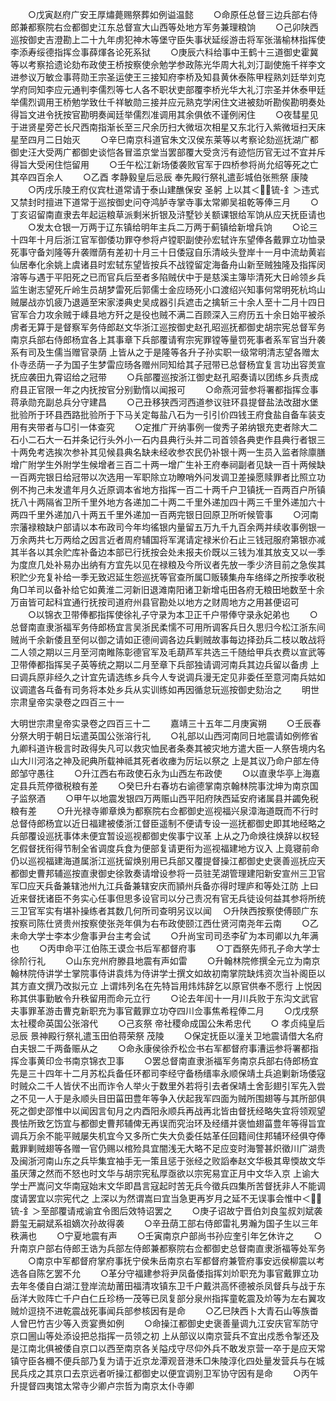 <!-- { "loadSidebar": true } -->
　　○戊寅赵府广安王厚熽薨赐祭葬如例谥温懿
　　○命原任总督三边兵部右侍郎兼都察院右佥都御史江东总督宣大山西等处地方军务兼理粮饷
　　○己卯陕西巡按御史吉澄勘上二十九年虏犯神木等堡守臣失事状延绥游击将军张湝榆林指挥使李添寿绥德指挥佥事薛煇各论死系狱
　　○庚辰六科给事中王鹤十三道御史霍冀等以考察拾遗论劾布政使王桥按察使佘勉学参政陈光华周大礼刘汀副使施千祥李文进参议万敏佥事蒋勋王宗圣运使王三接知府李桥及知县黄休泰陈甲程熟刘廷举刘克学府同知李应元通判李儒烈等七人各不职状吏部覆李桥光华大礼汀宗圣并休泰甲廷举儒烈调用王桥勉学致仕千祥敏勋三接并应元熟克学闲住文进被劾听勘俟勘明奏处得旨文进令抚按官勘明奏闻廷举儒烈准调用其余俱依不谨例闲住
　　○夜彗星见于进贤星旁芒长尺西南指渐长至三尺余历扫大微垣次相星又东北行入紫微垣扫天床星至四月二日始灭
　　○辛巳南京科道官朱文汉侯东莱等以考察论劾巡抚湖广都御史汪大受两广都御史谈恺各冒滥京堂当罢部覆大受贪污有迹恺历官无过不宜并斥得旨大受闲住恺留用
　　○壬午松江新场倭袭败官军于四桥参将尚允绍等死之亡其卒四百余人
　　○乙酉  孝静毅皇后忌辰  奉先殿行祭礼遣彭城伯张熊祭  康陵
　　○丙戌乐陵王府仪宾杜道常请于泰山建醮保安  圣躬  上以其＜锍-釒＞违式又禁封时擅进下道常于巡按御史问夺鸿胪寺掌寺事太常卿吴祖乾等俸三月
　　○丁亥诏留南直隶去年起运粮草派剩米折银及浒墅钞关额课银给军饷从应天抚臣请也
　　○发太仓银一万两于辽东镇给明年主兵二万两于蓟镇给新增兵饷
　　○论三十四年十月后浙江官军御倭功罪夺参将卢镗职副使孙宏轼许东望俸各戴罪立功恤录死事守备刘隆等升袭赠荫有差初十月三十日倭寇自乐清岐头登岸十一月中流劫黄岩仙居奉化余姚上虞诸县时宏轼东望皆按兵不战镗留定海备舟山新至贼独隆及指挥闵溶等与遇于平阳死之已而官兵后至者多陷贼伏中于是慈溪主簿毕清死大日岭领乡兵监生谢志望死斤岭生员胡梦雷死后郭儒士金应旸死小口渡绍兴知事何常明死杭坞山贼屡战亦饥疲乃退遁至宋家溇典史吴成器引兵遮击之擒斩三十余人至十二月十四日官军合力攻余贼于嵊县地方歼之是役也贼不满二百顾深入三府历五十余日始平被杀虏者无算于是督察军务侍郎赵文华浙江巡按御史赵孔昭巡抚都御史胡宗宪总督军务南京兵部右侍郎杨宜各上其事章下兵部覆请宥宗宪罪镗等量罚死事者系军官当升袭系有司及生儒当赠官录荫  上皆从之于是隆等各升子孙实职一级常明清志望各赠太仆寺丞荫一子为国子生梦雷应旸各赠州同知给其子冠带已总督杨宜复言功出容羙宣抚应袭田九霄诏给之冠带
　　○兵部覆巡按浙江御史赵孔昭奏请以团练乡兵责成府县正官限一年之内抚按官分别勤惰以闻报可
　　○命燕河营参将署都指挥佥事蒋承勋充副总兵分守建昌
　　○己丑移狭西河西道参议驻环县提督盐法改甜水堡批验所于环县西路批验所于下马关定每盐八石为一引引价四钱王府食盐自备车装支用有夹带者与□引一体查究
　　○定推广开纳事例一俊秀子弟纳银充吏者除大二石小二石大一石并条记行头外小一石内县典行头并二司首领各典吏作县典行者银三十两免考选挨次参补其见候县典名缺未经收参农民仍补银十两一生员入监者除廪膳增广附学生外附学生候增者三百二十两一增广生补王府奉祠副者见缺一百十两候缺一百两完银日给冠带以次选用一军职除立功瞭哨外问发调卫差操愿赎罪者比照立功例不拘己未发遣年月久近原调本省地方指挥一百二十两千户卫镇抚一百两百户所镇抚八十两隔省卫所千里外地方各递加二十两二千里外递加四十两三千里外递加六十两四千里外递加八十两五千里外递加一百两完银日回原卫所听候管事
　　○河南宗藩禄粮缺户部请以本布政司今年均徭银内量留五万九千九百余两并续收事例银一万余两共七万两给之因言近者周府辅国将军浘请定禄米价石止三钱冠服府第银亦减其半各以其余贮库补备边本部已行抚按会处未报夫价既以三钱为准其放支又以一季为度庶几处补易办出纳有方宜先以见在禄粮及今所议者先放一季少济目前之急俟其积贮少充复补给一季无致迟延生怨巡抚等官查所属□贩辏集舟车络绎之所按季收税角□羊司以备补给它如黄淮二河新旧退滩南阳诸卫新增屯田各府无粮田地数至十余万亩皆可起科宜通行抚按司道府州县官勘处以地方之财周地方之用甚便诏可
　　○以锦衣卫带俸都指挥使徐礼子守录为本卫正千户带俸守录永妃弟也
　　○总督南直隶浙福军务侍郎杨宜言吴浙民柔懦不可用所调客兵日久思归今松江浙东间贼尚千余新倭且至何以御之请如正德间调各边兵剿贼故事每边择劲兵二枝以敢战将二人领之期以三月至河南睢陈彰德官军及毛葫芦军共选三千随给甲兵衣费以宣武等卫带俸都指挥吴子英等统之期以二月至章下兵部独请调河南兵其边兵留以备虏  上曰调兵原非经久之计宜先请选练乡兵今人专说调兵漫无定见非委任至意河南兵姑如议调遣各乓备有司务将本处乡兵从实训练如再因循怠玩巡按御史劾治之
　　明世宗肃皇帝实录卷之四百三十一


大明世宗肃皇帝实录卷之四百三十二
　　嘉靖三十五年二月庚寅朔
　　○壬辰春分祭大明于朝日坛遣英国公张溶行礼
　　○礼部以山西河南同日地震请如例修省九卿科道许极言时政得失凡可以救灾恤民者条奏其被灾地方遣大臣一人祭告境内名山大川河洛之神及祀典所载神祗其死者收瘗为厉坛以祭之  上是其议乃命户部左侍郎邹守愚往
　　○升江西右布政使石永为山西左布政使
　　○以直隶华亭上海嘉定县兵荒停徵税粮有差
　　○癸巳升右春坊右谕德掌南京翰林院事沈坤为南京国子监祭酒
　　○甲午以地震发银四万两赈山西平阳府陕西延安府诸属县并蠲免税粮有差
　　○升光禄寺卿章焕为都察院右佥都御史巡视福兴泉漳海道既而不行时总督侍郎杨宜以近日福建被倭浙江督臣遥制不便请专设一巡抚都御史即其地经略之兵部覆设巡抚事体未便宜暂设巡视都御史俟事宁议革  上从之乃命焕往焕辞以权轻乞假督抚衔得节制全省调度兵食为便部复请更衔为巡视福建地方议入  上竟寝前命仍以巡视福建海道属浙江巡抚留焕别用已兵部又覆提督操江都御史史褒善巡抚应天都御史曹邦辅巡按直隶御史徐敦奏请增设参将一员驻芜湖管理建阳新安宣州三卫官军□应天兵备兼辖池州九江兵备兼辖安庆而頴州兵备亦得时理庐和等处江防  上曰近来督抚诸臣不务实心任事但思多设官司以分己责况有官无兵徒设何益其参将所统三卫官军实有堪补操练者其数几何所司查明另议以闻
　○升陕西按察使傅颐广东按察司陈仕贤贵州按察使张尧年俱为右布政使颐江西仕贤河南尧年云南
　　○乙未命大学士李本少詹事尹台主考会试
　　○升尚宝司司丞李矿为本司卿以九年满也
　　○丙申命平江伯陈王谟佥书后军都督府事
　　○丁酉祭先师孔子命大学士徐阶行礼
　　○山东兖州府滕县地震有声如雷
　　○升翰林院修撰全元立为南京翰林院侍讲学士掌院事侍讲袁炜为侍讲学士撰文如故初南掌院缺炜资次当补阁臣以其方直文撰乃改拟元立  上谓炜列名在先特旨用炜炜辞乞以原官供奉不愿行  上悦因称其供事勤敏令升秩留用而命元立行
　　○论去年闰十一月川兵败于东沟文武官夫事罪革游击曹克新职充为事官戴罪立功夺四川佥事焦希程俸二月
　　○戊戌祭  太社稷命英国公张溶代
　　○己亥祭  帝社稷命成国公朱希忠代
　　○  孝贞纯皇后忌辰  景神殿行祭礼遣玉田伯蒋荣祭  茂陵
　　○保定抚臣以潼关卫地震请借大名府白夫银二千两备赈从之
　　○命永康侯徐乔松佥书右军都督府事漕运参将署都指挥佥事黄印佥书南京锦衣卫事
　　○罢总督南直隶浙福军务南京兵部右侍郎杨宜先是三十四年十二月苏松兵备任环都司李经守备杨缙率永顺保靖土兵追剿新场倭寇时贼众二千人皆伏不出而诈令人举火于数里外若将引去者保靖土舍彭翅引军先入尝之不见一人于是永顺头目田菑田豊年等争入伏起我军四面为贼所围翅等与其所部俱死之御史邵惟中以闻因言旬月之内酉阳永顺兵再战再北皆由督抚经略失宜将领观望畏怯所致乞饬宜与都御史曹邦辅俾无再误而究治环及经缙并褒恤翅菑豊年等得旨宜调兵万余不能平贼屡失机宜今又多所亡失大负委任姑革任回籍间住邦辅环经俱夺俸戴罪剿贼翅等各赠一官仍赐以棺殓具宜闇浅无大略不足应变时海警甚炽徵川广湖贵及闽浙河南山东之兵毕集宜袖手无一策且惩于张经之败謟奉赵文华极其卑愞故文华虽厌薄之然而不怒也时文华与胡宗宪私厚亟欲以宗宪易宜正月中文华入京  上谕大学士严嵩问文华南寇始末文华即昌言寇起时苦无兵今徵兵四集所苦督抚非人不能调度请罢宜以宗宪代之  上深以为然谓嵩曰宜当急更再岁月之延不无误事会惟中＜锍-釒＞至部覆请戒谕宜令图后效特诏罢之
　　○庚子诏故宁晋伯刘良玺叔刘斌袭爵玺无嗣斌系祖嫡次孙故得袭
　　○辛丑荫工部右侍郎雷礼男瀚为国子生以三年秩满也
　　○宁夏地震有声
　　○壬寅南京户部尚书孙应奎引年乞休许之
　　○升南京户部右侍郎王诰为兵部左侍郎兼都察院右佥都御史总督南直隶浙福等处军务
　　○南京中军都督府掌府事抚宁侯朱岳南京右军都督府兼管府事安远侯柳震以考选各自陈乞罢不允
　　○革分守福建参将尹凤备倭指挥刘炌职充为事官戴罪立功去年冬倭自白湖江登岸流劫莆田福清攻镇东卫千户戴洪高怀德被杀凤督兵与战于东岳洋大败阵亡千户白仁丘珍杨一茂等已凤复部分泉州指挥童乾震及炌等为左右翼攻贼炌逗挠不进乾震战死事闻兵部参核因有是命
　　○乙巳陕西卜大青石山等族畨人曾巴竹吉少等入贡宴赉如例
　　○命操江都御史史褒善量调九江安庆官军防守京口圌山等处添设把总指挥一员领之初  上从部议以南京营兵不宜出戍悉令掣还及是江南北俱被倭自京口以西至南京各关隘戍守尽仰外兵不敢发京营一卒于是应天常镇守臣各穪不便兵部乃复为请于近京龙潭观音港禾□朱陵淳化四处量发营兵与在城民兵戍之其京口去京远者听操江都御史以便宜调别卫军协守因有是命
　　○丙午升提督四夷馆太常寺少卿卢宗哲为南京太仆寺卿
